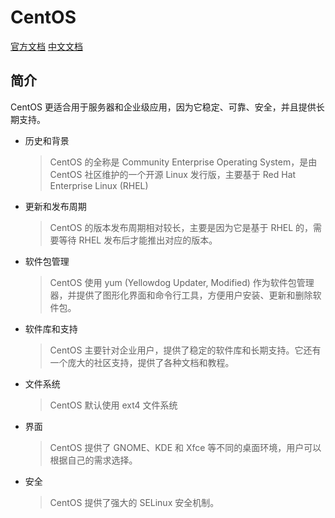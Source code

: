 # CentOS
[官方文档](https://www.centos.org/)
[中文文档](http://centos.p2hp.com/)

## 简介
CentOS 更适合用于服务器和企业级应用，因为它稳定、可靠、安全，并且提供长期支持。
- 历史和背景
  > CentOS 的全称是 Community Enterprise Operating System，是由 CentOS 社区维护的一个开源 Linux 发行版，主要基于 Red Hat Enterprise Linux (RHEL)
- 更新和发布周期
  > CentOS 的版本发布周期相对较长，主要是因为它是基于 RHEL 的，需要等待 RHEL 发布后才能推出对应的版本。
- 软件包管理
  > CentOS 使用 yum (Yellowdog Updater, Modified) 作为软件包管理器，并提供了图形化界面和命令行工具，方便用户安装、更新和删除软件包。
- 软件库和支持
  > CentOS 主要针对企业用户，提供了稳定的软件库和长期支持。它还有一个庞大的社区支持，提供了各种文档和教程。
- 文件系统
  > CentOS 默认使用 ext4 文件系统
- 界面
  > CentOS 提供了 GNOME、KDE 和 Xfce 等不同的桌面环境，用户可以根据自己的需求选择。
- 安全
  > CentOS 提供了强大的 SELinux 安全机制。


